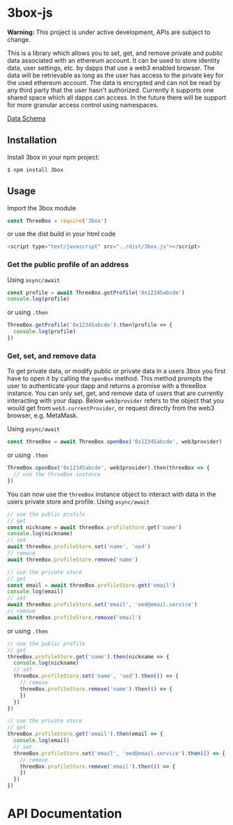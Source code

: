 # 3box-js

**Warning:** This project is under active development, APIs are subject to change.

This is a library which allows you to set, get, and remove private and public data associated with an ethereum account. It can be used to store identity data, user settings, etc. by dapps that use a web3 enabled browser. The data will be retrievable as long as the user has access to the private key for the used ethereum account. The data is encrypted and can not be read by any third party that the user hasn't authorized. Currently it supports one shared space which all dapps can access. In the future there will be support for more granular access control using namespaces.

[Data Schema](./DATA-MODEL.md)

## Installation
Install 3box in your npm project:
```
$ npm install 3box
```

## Usage
Import the 3box module
```js
const ThreeBox = require('3box')
```
or use the dist build in your html code
```js
<script type="text/javascript" src="../dist/3box.js"></script>
```

### Get the public profile of an address
Using `async/await`
```js
const profile = await ThreeBox.getProfile('0x12345abcde')
console.log(profile)
```
or using `.then`
```js
ThreeBox.getProfile('0x12345abcde').then(profile => {
  console.log(profile)
})
```

### Get, set, and remove data
To get private data, or modify public or private data in a users 3box you first have to open it by calling the `openBox` method. This method prompts the user to authenticate your dapp and returns a promise with a threeBox instance. You can only set, get, and remove data of users that are currently interacting with your dapp. Below `web3provider` refers to the object that you would get from `web3.currentProvider`, or request directly from the web3 browser, e.g. MetaMask.

Using `async/await`
```js
const threeBox = await ThreeBox.openBox('0x12345abcde', web3provider)
```
or using `.then`
```js
ThreeBox.openBox('0x12345abcde', web3provider).then(threeBox => {
  // use the threeBox instance
})
```

You can now use the `threeBox` instance object to interact with data in the users private store and profile.
Using `async/await`
```js
// use the public profile
// get
const nickname = await threeBox.profileStore.get('name')
console.log(nickname)
// set
await threeBox.profileStore.set('name', 'oed')
// remove
await threeBox.profileStore.remove('name')

// use the private store
// get
const email = await threeBox.profileStore.get('email')
console.log(email)
// set
await threeBox.profileStore.set('email', 'oed@email.service')
// remove
await threeBox.profileStore.remove('email')
```
or using `.then`
```js
// use the public profile
// get
threeBox.profileStore.get('name').then(nickname => {
  console.log(nickname)
  // set
  threeBox.profileStore.set('name', 'oed').then(() => {
    // remove
    threeBox.profileStore.remove('name').then(() => {
    })
  })
})

// use the private store
// get
threeBox.profileStore.get('email').then(email => {
  console.log(email)
  // set
  threeBox.profileStore.set('email', 'oed@email.service').then(() => {
    // remove
    threeBox.profileStore.remove('email').then(() => {
    })
  })
})
```

# API Documentation

